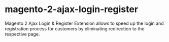 # magento-2-ajax-login-register
Magento 2 Ajax Login &amp; Register Extension allows to speed up the login and registration process for customers by eliminating redirection to the respective page.
